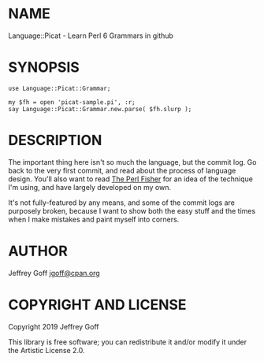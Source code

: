 NAME
====

Language::Picat - Learn Perl 6 Grammars in github

SYNOPSIS
========

```perl6
use Language::Picat::Grammar;

my $fh = open 'picat-sample.pi', :r;
say Language::Picat::Grammar.new.parse( $fh.slurp );
```

DESCRIPTION
===========

The important thing here isn't so much the language, but the commit log.
Go back to the very first commit, and read about the process of language
design. You'll also want to read
[The Perl Fisher](http://www.theperlfisher.blogspot.com) for an idea of the
technique I'm using, and have largely developed on my own.

It's not fully-featured by any means, and some of the commit logs are purposely
broken, because I want to show both the easy stuff and the times when I
make mistakes and paint myself into corners.

AUTHOR
======

Jeffrey Goff <jgoff@cpan.org>

COPYRIGHT AND LICENSE
=====================

Copyright 2019 Jeffrey Goff

This library is free software; you can redistribute it and/or modify it under the Artistic License 2.0.

